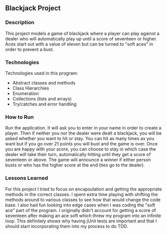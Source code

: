 ## Blackjack Project

### Description

This project models a game of blackjack where a player can play against a dealer
who will automatically play up until a score of seventeen or higher. Aces start
out with a value of eleven but can be turned to "soft aces" in order to prevent
a bust.


### Technologies

Technologies used in this program:
* Abstract classes and methods
* Class Hierarchies
* Enumeration
* Collections (lists and arrays)
* Try/catches and error handling


### How to Run

Run the application. It will ask you to enter in your name in order to create
a player. Then if neither you nor the dealer were dealt a blackjack, you will
be asked whether you want to hit or stay. You can hit as many times as you want
but if you go over 21 points you will bust and the game is over. Once you are
happy with your score, you can choose to stay in which case the dealer will
take their turn, automatically hitting until they get a score of seventeen or
above. The game will announce a winner if either person busts or who has the
higher score at the end (ties go to the dealer).


### Lessons Learned

For this project I tried to focus on encapsulation and getting the appropriate
methods in the correct classes. I spent extra time playing with shifting the
methods around to various classes to see how that would change the code base.
I also had fun looking into edge cases when I was coding the "soft ace" part
of the program. I originally didn't account for getting a score of seventeen
after making an ace soft which threw my program into an infinite loop. This
definitely shows why having jUnit tests are important and that I should start
incorporating them into my process to do TDD.
